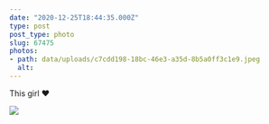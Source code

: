 ```yaml
---
date: "2020-12-25T18:44:35.000Z"
type: post 
post_type: photo
slug: 67475
photos: 
- path: data/uploads/c7cdd198-18bc-46e3-a35d-8b5a0ff3c1e9.jpeg
  alt: 
---
```

This girl ❤️


![](https://brandontreb.com/data/uploads/c7cdd198-18bc-46e3-a35d-8b5a0ff3c1e9.jpeg)
